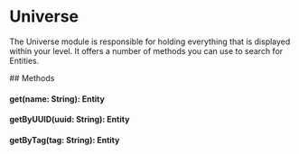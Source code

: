 # Universe

The Universe module is responsible for holding everything that is displayed within your level. It offers a number of methods you can use to search for Entities.

## Methods

#### get(name: String): Entity

#### getByUUID(uuid: String): Entity

#### getByTag(tag: String): Entity
